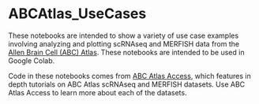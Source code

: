 # ABCAtlas_UseCases
These notebooks are intended to show a variety of use case examples involving analyzing and plotting scRNAseq and MERFISH data from the [Allen Brain Cell (ABC) Atlas](https://portal.brain-map.org/atlases-and-data/bkp/abc-atlas). These notebooks are intended to be used in Google Colab.

Code in these notebooks comes from [ABC Atlas Access](https://alleninstitute.github.io/abc_atlas_access/intro.html), which features in depth tutorials on ABC Atlas scRNAseq and MERFISH datasets. Use ABC Atlas Access to learn more about each of the datasets.
